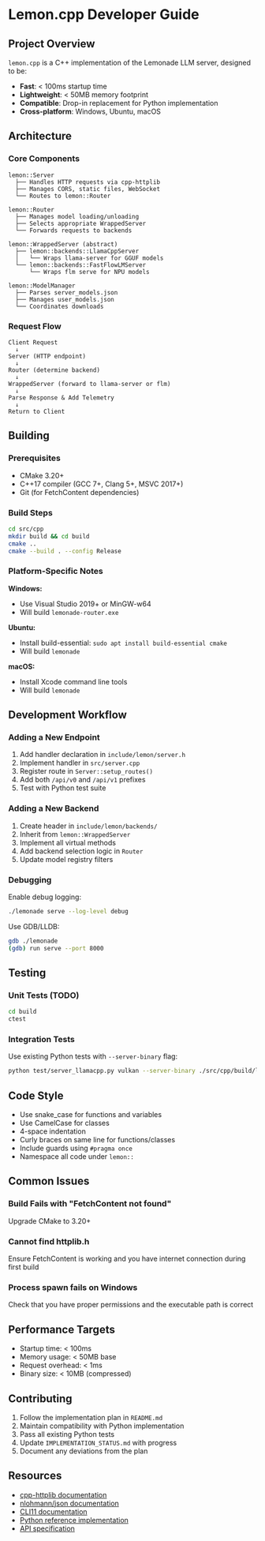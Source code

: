# Lemon.cpp Developer Guide

## Project Overview

`lemon.cpp` is a C++ implementation of the Lemonade LLM server, designed to be:
- **Fast**: < 100ms startup time
- **Lightweight**: < 50MB memory footprint
- **Compatible**: Drop-in replacement for Python implementation
- **Cross-platform**: Windows, Ubuntu, macOS

## Architecture

### Core Components

```
lemon::Server
  ├── Handles HTTP requests via cpp-httplib
  ├── Manages CORS, static files, WebSocket
  └── Routes to lemon::Router

lemon::Router
  ├── Manages model loading/unloading
  ├── Selects appropriate WrappedServer
  └── Forwards requests to backends

lemon::WrappedServer (abstract)
  ├── lemon::backends::LlamaCppServer
  │   └── Wraps llama-server for GGUF models
  └── lemon::backends::FastFlowLMServer
      └── Wraps flm serve for NPU models

lemon::ModelManager
  ├── Parses server_models.json
  ├── Manages user_models.json
  └── Coordinates downloads
```

### Request Flow

```
Client Request
  ↓
Server (HTTP endpoint)
  ↓
Router (determine backend)
  ↓
WrappedServer (forward to llama-server or flm)
  ↓
Parse Response & Add Telemetry
  ↓
Return to Client
```

## Building

### Prerequisites

- CMake 3.20+
- C++17 compiler (GCC 7+, Clang 5+, MSVC 2017+)
- Git (for FetchContent dependencies)

### Build Steps

```bash
cd src/cpp
mkdir build && cd build
cmake ..
cmake --build . --config Release
```

### Platform-Specific Notes

**Windows:**
- Use Visual Studio 2019+ or MinGW-w64
- Will build `lemonade-router.exe`

**Ubuntu:**
- Install build-essential: `sudo apt install build-essential cmake`
- Will build `lemonade`

**macOS:**
- Install Xcode command line tools
- Will build `lemonade`

## Development Workflow

### Adding a New Endpoint

1. Add handler declaration in `include/lemon/server.h`
2. Implement handler in `src/server.cpp`
3. Register route in `Server::setup_routes()`
4. Add both `/api/v0` and `/api/v1` prefixes
5. Test with Python test suite

### Adding a New Backend

1. Create header in `include/lemon/backends/`
2. Inherit from `lemon::WrappedServer`
3. Implement all virtual methods
4. Add backend selection logic in `Router`
5. Update model registry filters

### Debugging

Enable debug logging:
```bash
./lemonade serve --log-level debug
```

Use GDB/LLDB:
```bash
gdb ./lemonade
(gdb) run serve --port 8000
```

## Testing

### Unit Tests (TODO)
```bash
cd build
ctest
```

### Integration Tests

Use existing Python tests with `--server-binary` flag:
```bash
python test/server_llamacpp.py vulkan --server-binary ./src/cpp/build/lemonade
```

## Code Style

- Use snake_case for functions and variables
- Use CamelCase for classes
- 4-space indentation
- Curly braces on same line for functions/classes
- Include guards using `#pragma once`
- Namespace all code under `lemon::`

## Common Issues

### Build Fails with "FetchContent not found"
Upgrade CMake to 3.20+

### Cannot find httplib.h
Ensure FetchContent is working and you have internet connection during first build

### Process spawn fails on Windows
Check that you have proper permissions and the executable path is correct

## Performance Targets

- Startup time: < 100ms
- Memory usage: < 50MB base
- Request overhead: < 1ms
- Binary size: < 10MB (compressed)

## Contributing

1. Follow the implementation plan in `README.md`
2. Maintain compatibility with Python implementation
3. Pass all existing Python tests
4. Update `IMPLEMENTATION_STATUS.md` with progress
5. Document any deviations from the plan

## Resources

- [cpp-httplib documentation](https://github.com/yhirose/cpp-httplib)
- [nlohmann/json documentation](https://json.nlohmann.me/)
- [CLI11 documentation](https://cliutils.github.io/CLI11/book/)
- [Python reference implementation](../../src/lemonade/tools/server/)
- [API specification](../../docs/server/server_spec.md)

